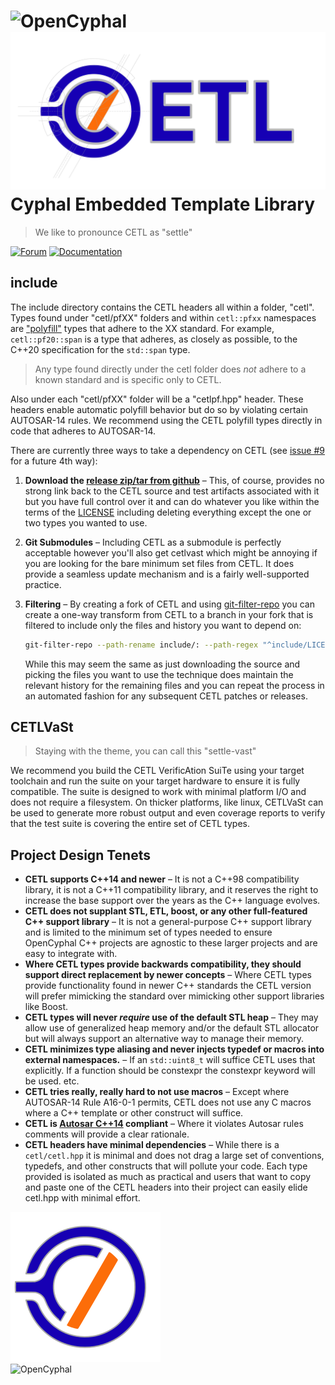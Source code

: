 ![OpenCyphal](cetlvast/suites/docs/images/html/cetl_logo.svg#gh-light-mode-only) \
![OpenCyphal](cetlvast/suites/docs/images/html/cetl_logo_dark.svg#gh-dark-mode-only) \
Cyphal Embedded Template Library
===================

> We like to pronounce CETL as "settle"

[![Forum](https://img.shields.io/discourse/https/forum.opencyphal.org/users.svg)](https://forum.opencyphal.org)
[![Documentation](https://img.shields.io/badge/docs-soon-grey.svg)](https://opencyphal.org/CETL/)

## include

The include directory contains the CETL headers all within a folder, "cetl". Types found under "cetl/pfXX" folders and
within `cetl::pfxx` namespaces are ["polyfill"](https://en.wikipedia.org/wiki/Polyfill_(programming)) types that adhere
to the XX standard. For example, `cetl::pf20::span` is a type that adheres, as closely as possible, to the C++20
specification for the `std::span` type.

> Any type found directly under the cetl folder does *not* adhere to a known standard and is specific only to CETL.

Also under each "cetl/pfXX" folder will be a "cetlpf.hpp" header. These headers enable automatic polyfill behavior but do
so by violating certain AUTOSAR-14 rules. We recommend using the CETL polyfill types directly in code that adheres
to AUTOSAR-14.

There are currently three ways to take a dependency on CETL (see [issue #9](https://github.com/OpenCyphal/CETL/issues/9)
for a future 4th way):

1. **Download the [release zip/tar from github](https://github.com/OpenCyphal/CETL/releases)** – This, of course, provides
no strong link back to the CETL source and test artifacts associated with it but you have full control over it and can
do whatever you like within the terms of the [LICENSE](./LICENSE) including deleting everything except the one or two
types you wanted to use.

2. **Git Submodules** – Including CETL as a submodule is perfectly acceptable however you'll also get cetlvast which
might be annoying if you are looking for the bare minimum set files from CETL. It does provide a seamless update mechanism
and is a fairly well-supported practice.

3. **Filtering** – By creating a fork of CETL and using [git-filter-repo](https://github.com/newren/git-filter-repo/)
you can create a one-way transform from CETL to a branch in your fork that is filtered to include only the files and
history you want to depend on:
    ```bash
    git-filter-repo --path-rename include/: --path-regex "^include/LICENSE|^include/cetl/cetl.hpp|^include/cetl/pf20/span.hpp"
    ```
    While this may seem the same as just downloading the source and picking the files you want to use the technique
    does maintain the relevant history for the remaining files and you can repeat the process in an automated fashion
    for any subsequent CETL patches or releases.

## CETLVaSt

> Staying with the theme, you can call this "settle-vast"

We recommend you build the CETL VerificAtion SuiTe using your target toolchain and run the suite on
your target hardware to ensure it is fully compatible. The suite is designed to work with minimal
platform I/O and does not require a filesystem. On thicker platforms, like linux, CETLVaSt can be
used to generate more robust output and even coverage reports to verify that the test suite is
covering the entire set of CETL types.

## Project Design Tenets

- **CETL supports C++14 and newer** – It is not a C++98 compatibility library, it is not a C++11 compatibility library,
and it reserves the right to increase the base support over the years as the C++ language evolves.
- **CETL does not supplant STL, ETL, boost, or any other full-featured C++ support library** – It is not a general-purpose
C++ support library and is limited to the minimum set of types needed to ensure OpenCyphal C++ projects are agnostic to
these larger projects and are easy to integrate with.
- **Where CETL types provide backwards compatibility, they should support direct replacement by newer concepts** – Where
CETL types provide functionality found in newer C++ standards the CETL version will prefer mimicking the standard over
mimicking other support libraries like Boost.
- **CETL types will never _require_ use of the default STL heap** – They may allow use of generalized heap memory and/or
the default STL allocator but will always support an alternative way to manage their memory.
- **CETL minimizes type aliasing and never injects typedef or macros into external namespaces.** – If an `std::uint8_t`
will suffice CETL uses that explicitly. If a function should be constexpr the constexpr keyword will be used. etc.
- **CETL tries really, really hard to not use macros** – Except where AUTOSAR-14 Rule A16-0-1 permits, CETL does
not use any C macros where a C++ template or other construct will suffice.
- **CETL is [Autosar C++14](https://www.autosar.org/fileadmin/standards/adaptive/20-11/AUTOSAR_RS_CPP14Guidelines.pdf)
compliant** – Where it violates Autosar rules comments will provide a clear rationale.
- **CETL headers have minimal dependencies** – While there is a `cetl/cetl.hpp` it is minimal and does not drag a large
set of conventions, typedefs, and other constructs that will pollute your code. Each type provided is isolated as much
as practical and users that want to copy and paste one of the CETL headers into their project can easily elide cetl.hpp
with minimal effort.


![OpenCyphal](cetlvast/suites/docs/images/html/opencyphal_logo_dark.svg#gh-dark-mode-only)\
![OpenCyphal](cetlvast/suites/docs/images/html/opencyphal_logo.svg#gh-light-mode-only)
